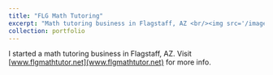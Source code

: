 ```yaml
---
title: "FLG Math Tutoring"
excerpt: "Math tutoring business in Flagstaff, AZ <br/><img src='/images/flgmathtutor.png'>"
collection: portfolio
---
```


I started a math tutoring business in Flagstaff, AZ.  Visit [www.flgmathtutor.net](www.flgmathtutor.net) for more info.
